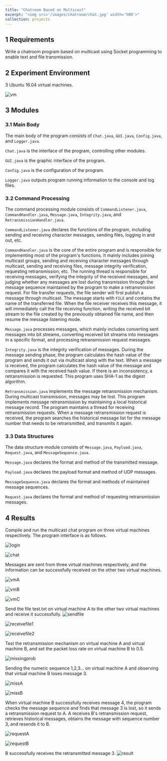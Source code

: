 ```yaml
---
title: "Chatroom Based on Multicast"
excerpt: "<img src='/images/chatroom/chat.jpg' width='500'>"
collection: projects
---
```


## 1 Requirements

Write a chatroom program based on multicast using Socket programming to enable text and file transmission.

## 2 Experiment Environment

3 Ubuntu 16.04 virtual machines.

![vm](/images/chatroom/vm.jpg)

## 3 Modules

### 3.1 Main Body

The main body of the program consists of `Chat.java`, `GUI.java`, `Config.java`, and `Logger.java`.

`Chat.java` is the interface of the program, controlling other modules.

`GUI.java` is the graphic interface of the program.

`Config.java` is the configuration of the program.

`Logger.java` outputs program running information to the console and log files.

### 3.2 Command Processing

The command processing module consists of `CommandListener.java`, `CommandHandler.java`, `Message.java`, `Integrity.java`, and `RetransmissionHandler.java`.

`CommandListener.java` declares the functions of the program, including sending and receiving character messages, sending files, logging in and out, etc.

`CommandHandler.java` is the core of the entire program and is responsible for implementing most of the program's functions. It mainly includes joining multicast groups, sending and receiving character messages through multicast, sending and receiving files, message integrity verification, requesting retransmission, etc. The running thread is responsible for receiving messages, verifying the integrity of the received messages, and judging whether any messages are lost during transmission through the message sequence maintained by the program to make a retransmission request. For file transfer requests, the file sender will first publish a message through multicast. The message starts with `FILE` and contains the name of the transferred file. When the file receiver receives this message, it will immediately call the file receiving function, writing the received bit stream to the file created by the previously obtained file name, and then resume the message listening mode.

`Message.java` processes messages, which mainly includes converting sent messages into bit streams, converting received bit streams into messages in a specific format, and processing retransmission request messages.

`Integrity.java` is the integrity verification of messages. During the message sending phase, the program calculates the hash value of the program and sends it out via multicast along with the text. When a message is received, the program calculates the hash value of the message and compares it with the received hash value. If there is an inconsistency, a retransmission is requested. This program uses SHA-1 as the digest algorithm.

`Retransmission.java` implements the message retransmission mechanism. During multicast transmission, messages may be lost. This program implements message retransmission by maintaining a local historical message record. The program maintains a thread for receiving retransmission requests. When a message retransmission request is received, the program searches the historical message list for the message number that needs to be retransmitted, and transmits it again.

### 3.3 Data Structures

The data structure module consists of `Message.java`, `Payload.java`, `Request.java`, and `MessageSequence.java`.

`Message.java` declares the format and method of the transmitted message.

`Payload.java` declares the payload format and method of UDP messages.

`MessageSequence.java` declares the format and methods of maintained message sequences.

`Request.java` declares the format and method of requesting retransmission messages.

## 4 Results

Compile and run the multicast chat program on three virtual machines respectively. The program interface is as follows.

![login](/images/chatroom/login.jpg)

![chat](/images/chatroom/chat.jpg)

Messages are sent from three virtual machines respectively, and the information can be successfully received on the other two virtual machines.

![vmA](/images/chatroom/vmA.jpg)

![vmB](/images/chatroom/vmB.jpg)

![vmC](/images/chatroom/vmC.jpg)

Send the file test.txt on virtual machine A to the other two virtual machines and receive it successfully.
![sendfile](/images/chatroom/sendfile.jpg)

![receivefile1](/images/chatroom/receivefile1.jpg)

![receivefile2](/images/chatroom/receivefile2.jpg)

Test the retransmission mechanism on virtual machine A and virtual machine B, and set the packet loss rate on virtual machine B to 0.5.

![missingprob](/images/chatroom/missingprob.jpg)

Sending the numeric sequence 1,2,3... on virtual machine A and observing that virtual machine B loses message 3.

![missA](/images/chatroom/missA.jpg)

![missB](/images/chatroom/missB.jpg)

When virtual machine B successfully receives message 4, the program checks the message sequence and finds that message 3 is lost, so it sends a retransmission request to A. A receives B's retransmission request, retrieves historical messages, obtains the message with sequence number 3, and resends it to B.

![requestA](/images/chatroom/requestA.jpg)

![requestB](/images/chatroom/requestB.jpg)

B successfully receives the retransmitted message 3.
![result](/images/chatroom/result.jpg)